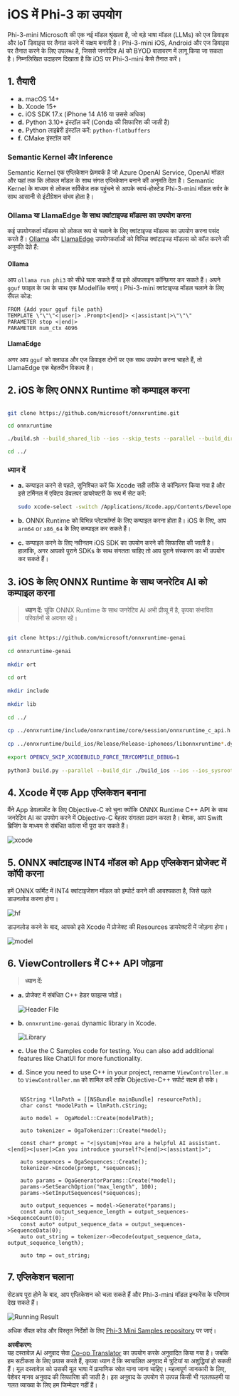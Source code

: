 <!--
CO_OP_TRANSLATOR_METADATA:
{
  "original_hash": "ffeb840575ff03dea81d2b2214f2e000",
  "translation_date": "2025-04-04T17:46:06+00:00",
  "source_file": "md\\01.Introduction\\03\\iOS_Inference.md",
  "language_code": "hi"
}
-->
# **iOS में Phi-3 का उपयोग**

Phi-3-mini Microsoft की एक नई मॉडल श्रृंखला है, जो बड़े भाषा मॉडल (LLMs) को एज डिवाइस और IoT डिवाइस पर तैनात करने में सक्षम बनाती है। Phi-3-mini iOS, Android और एज डिवाइस पर तैनात करने के लिए उपलब्ध है, जिससे जनरेटिव AI को BYOD वातावरण में लागू किया जा सकता है। निम्नलिखित उदाहरण दिखाता है कि iOS पर Phi-3-mini कैसे तैनात करें।

## **1. तैयारी**

- **a.** macOS 14+
- **b.** Xcode 15+
- **c.** iOS SDK 17.x (iPhone 14 A16 या उससे अधिक)
- **d.** Python 3.10+ इंस्टॉल करें (Conda की सिफारिश की जाती है)
- **e.** Python लाइब्रेरी इंस्टॉल करें: `python-flatbuffers`
- **f.** CMake इंस्टॉल करें

### Semantic Kernel और Inference

Semantic Kernel एक एप्लिकेशन फ्रेमवर्क है जो Azure OpenAI Service, OpenAI मॉडल और यहां तक कि लोकल मॉडल के साथ संगत एप्लिकेशन बनाने की अनुमति देता है। Semantic Kernel के माध्यम से लोकल सर्विसेज तक पहुंचने से आपके स्वयं-होस्टेड Phi-3-mini मॉडल सर्वर के साथ आसानी से इंटीग्रेशन संभव होता है।

### Ollama या LlamaEdge के साथ क्वांटाइज्ड मॉडल्स का उपयोग करना

कई उपयोगकर्ता मॉडल्स को लोकल रूप से चलाने के लिए क्वांटाइज्ड मॉडल्स का उपयोग करना पसंद करते हैं। [Ollama](https://ollama.com) और [LlamaEdge](https://llamaedge.com) उपयोगकर्ताओं को विभिन्न क्वांटाइज्ड मॉडल्स को कॉल करने की अनुमति देते हैं:

#### **Ollama**

आप `ollama run phi3` को सीधे चला सकते हैं या इसे ऑफलाइन कॉन्फ़िगर कर सकते हैं। अपने `gguf` फाइल के पथ के साथ एक Modelfile बनाएं। Phi-3-mini क्वांटाइज्ड मॉडल चलाने के लिए सैंपल कोड:

```gguf
FROM {Add your gguf file path}
TEMPLATE \"\"\"<|user|> .Prompt<|end|> <|assistant|>\"\"\"
PARAMETER stop <|end|>
PARAMETER num_ctx 4096
```

#### **LlamaEdge**

अगर आप `gguf` को क्लाउड और एज डिवाइस दोनों पर एक साथ उपयोग करना चाहते हैं, तो LlamaEdge एक बेहतरीन विकल्प है।

## **2. iOS के लिए ONNX Runtime को कम्पाइल करना**

```bash

git clone https://github.com/microsoft/onnxruntime.git

cd onnxruntime

./build.sh --build_shared_lib --ios --skip_tests --parallel --build_dir ./build_ios --ios --apple_sysroot iphoneos --osx_arch arm64 --apple_deploy_target 17.5 --cmake_generator Xcode --config Release

cd ../

```

### **ध्यान दें**

- **a.** कम्पाइल करने से पहले, सुनिश्चित करें कि Xcode सही तरीके से कॉन्फ़िगर किया गया है और इसे टर्मिनल में एक्टिव डेवलपर डायरेक्टरी के रूप में सेट करें:

    ```bash
    sudo xcode-select -switch /Applications/Xcode.app/Contents/Developer
    ```

- **b.** ONNX Runtime को विभिन्न प्लेटफॉर्म्स के लिए कम्पाइल करना होता है। iOS के लिए, आप `arm64` or `x86_64` के लिए कम्पाइल कर सकते हैं।

- **c.** कम्पाइल करने के लिए नवीनतम iOS SDK का उपयोग करने की सिफारिश की जाती है। हालांकि, अगर आपको पुराने SDKs के साथ संगतता चाहिए तो आप पुराने संस्करण का भी उपयोग कर सकते हैं।

## **3. iOS के लिए ONNX Runtime के साथ जनरेटिव AI को कम्पाइल करना**

> **ध्यान दें:** चूंकि ONNX Runtime के साथ जनरेटिव AI अभी प्रीव्यू में है, कृपया संभावित परिवर्तनों से अवगत रहें।

```bash

git clone https://github.com/microsoft/onnxruntime-genai
 
cd onnxruntime-genai
 
mkdir ort
 
cd ort
 
mkdir include
 
mkdir lib
 
cd ../
 
cp ../onnxruntime/include/onnxruntime/core/session/onnxruntime_c_api.h ort/include
 
cp ../onnxruntime/build_ios/Release/Release-iphoneos/libonnxruntime*.dylib* ort/lib
 
export OPENCV_SKIP_XCODEBUILD_FORCE_TRYCOMPILE_DEBUG=1
 
python3 build.py --parallel --build_dir ./build_ios --ios --ios_sysroot iphoneos --ios_arch arm64 --ios_deployment_target 17.5 --cmake_generator Xcode --cmake_extra_defines CMAKE_XCODE_ATTRIBUTE_CODE_SIGNING_ALLOWED=NO

```

## **4. Xcode में एक App एप्लिकेशन बनाना**

मैंने App डेवलपमेंट के लिए Objective-C को चुना क्योंकि ONNX Runtime C++ API के साथ जनरेटिव AI का उपयोग करने में Objective-C बेहतर संगतता प्रदान करता है। बेशक, आप Swift ब्रिजिंग के माध्यम से संबंधित कॉल्स भी पूरा कर सकते हैं।

![xcode](../../../../../translated_images/xcode.6c67033ca85b703e80cc51ecaa681fbcb6ac63cc0c256705ac97bc9ca039c235.hi.png)

## **5. ONNX क्वांटाइज्ड INT4 मॉडल को App एप्लिकेशन प्रोजेक्ट में कॉपी करना**

हमें ONNX फॉर्मेट में INT4 क्वांटाइजेशन मॉडल को इम्पोर्ट करने की आवश्यकता है, जिसे पहले डाउनलोड करना होगा।

![hf](../../../../../translated_images/hf.b99941885c6561bb3bcc0155d409e713db6d47b4252fb6991a08ffeefc0170ec.hi.png)

डाउनलोड करने के बाद, आपको इसे Xcode में प्रोजेक्ट की Resources डायरेक्टरी में जोड़ना होगा।

![model](../../../../../translated_images/model.f0cb932ac2c7648211fbe5341ee1aa42b77cb7f956b6d9b084afb8fbf52927c7.hi.png)

## **6. ViewControllers में C++ API जोड़ना**

> **ध्यान दें:**

- **a.** प्रोजेक्ट में संबंधित C++ हेडर फाइल्स जोड़ें।

  ![Header File](../../../../../translated_images/head.2504a93b0be166afde6729fb193ebd14c5acb00a0bb6de1939b8a175b1f630fb.hi.png)

- **b.** `onnxruntime-genai` dynamic library in Xcode.

  ![Library](../../../../../translated_images/lib.86e12a925eb07e4e71a1466fa4f3ad27097e08505d25d34e98c33005d69b6f23.hi.png)

- **c.** Use the C Samples code for testing. You can also add additional features like ChatUI for more functionality.

- **d.** Since you need to use C++ in your project, rename `ViewController.m` to `ViewController.mm` को शामिल करें ताकि Objective-C++ सपोर्ट सक्षम हो सके।

```objc

    NSString *llmPath = [[NSBundle mainBundle] resourcePath];
    char const *modelPath = llmPath.cString;

    auto model =  OgaModel::Create(modelPath);

    auto tokenizer = OgaTokenizer::Create(*model);

    const char* prompt = "<|system|>You are a helpful AI assistant.<|end|><|user|>Can you introduce yourself?<|end|><|assistant|>";

    auto sequences = OgaSequences::Create();
    tokenizer->Encode(prompt, *sequences);

    auto params = OgaGeneratorParams::Create(*model);
    params->SetSearchOption("max_length", 100);
    params->SetInputSequences(*sequences);

    auto output_sequences = model->Generate(*params);
    const auto output_sequence_length = output_sequences->SequenceCount(0);
    const auto* output_sequence_data = output_sequences->SequenceData(0);
    auto out_string = tokenizer->Decode(output_sequence_data, output_sequence_length);
    
    auto tmp = out_string;

```

## **7. एप्लिकेशन चलाना**

सेटअप पूरा होने के बाद, आप एप्लिकेशन को चला सकते हैं और Phi-3-mini मॉडल इन्फरेंस के परिणाम देख सकते हैं।

![Running Result](../../../../../translated_images/result.7ebd1fe614f809d776c46475275ec72e4ab898c4ec53ae62b29315c064ca6839.hi.jpg)

अधिक सैंपल कोड और विस्तृत निर्देशों के लिए [Phi-3 Mini Samples repository](https://github.com/Azure-Samples/Phi-3MiniSamples/tree/main/ios) पर जाएं।

**अस्वीकरण**:  
यह दस्तावेज़ AI अनुवाद सेवा [Co-op Translator](https://github.com/Azure/co-op-translator) का उपयोग करके अनुवादित किया गया है। जबकि हम सटीकता के लिए प्रयास करते हैं, कृपया ध्यान दें कि स्वचालित अनुवाद में त्रुटियां या अशुद्धियां हो सकती हैं। मूल दस्तावेज़ को उसकी मूल भाषा में प्रामाणिक स्रोत माना जाना चाहिए। महत्वपूर्ण जानकारी के लिए, पेशेवर मानव अनुवाद की सिफारिश की जाती है। इस अनुवाद के उपयोग से उत्पन्न किसी भी गलतफहमी या गलत व्याख्या के लिए हम जिम्मेदार नहीं हैं।